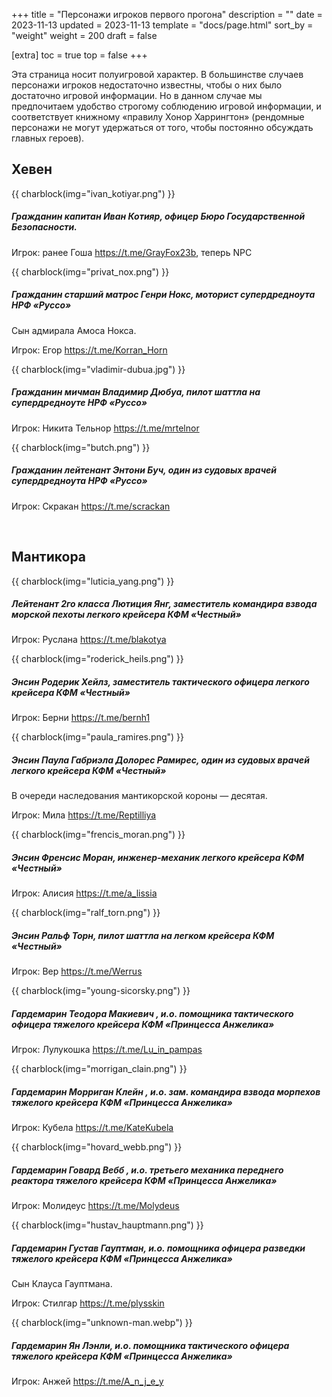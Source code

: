 +++
title = "Персонажи игроков первого прогона"
description = ""
date = 2023-11-13
updated = 2023-11-13
template = "docs/page.html"
sort_by = "weight"
weight = 200
draft = false

[extra]
toc = true
top = false
+++

Эта страница носит полуигровой характер. В большинстве случаев персонажи игроков недостаточно известны, чтобы о них было достаточно игровой информации. Но в данном случае мы предпочитаем удобство строгому соблюдению игровой информации, и соответствует книжному «правилу Хонор Харрингтон» (рендомные персонажи не могут удержаться от того, чтобы постоянно обсуждать главных героев).

## Хевен

{{ charblock(img="ivan_kotiyar.png") }}
##### Гражданин капитан Иван Котияр, офицер Бюро Государственной Безопасности. 
Игрок: ранее Гоша <https://t.me/GrayFox23b>, теперь NPC

{{ charblock(img="privat_nox.png") }}
##### Гражданин старший матрос Генри Нокс, моторист супердредноута НРФ «Руссо»
Сын адмирала Амоса Нокса.

Игрок: Егор <https://t.me/Korran_Horn>

{{ charblock(img="vladimir-dubua.jpg") }}
##### Гражданин мичман Владимир Дюбуа, пилот шаттла на супердредноуте НРФ «Руссо»
Игрок: Никита Тельнор <https://t.me/mrtelnor>

{{ charblock(img="butch.png") }}
##### Гражданин лейтенант Энтони Буч, один из судовых врачей супердредноута НРФ «Руссо»
Игрок: Скракан <https://t.me/scrackan>

<br style="clear:both" >

## Мантикора

{{ charblock(img="luticia_yang.png") }}
##### Лейтенант 2го класса Лютиция Янг, заместитель командира взвода морской пехоты легкого крейсера КФМ «Честный»
Игрок: Руслана <https://t.me/blakotya>

{{ charblock(img="roderick_heils.png") }}
##### Энсин Родерик Хейлз, заместитель тактического офицера легкого крейсера КФМ «Честный»
Игрок: Берни <https://t.me/bernh1>

{{ charblock(img="paula_ramires.png") }}
##### Энсин Паула Габриэла Долорес Рамирес, один из судовых врачей легкого крейсера КФМ «Честный»
В очереди наследования мантикорской короны — десятая.

Игрок: Мила <https://t.me/Reptilliya>

{{ charblock(img="frencis_moran.png") }}
##### Энсин Френсис Моран, инженер-механик легкого крейсера КФМ «Честный»
Игрок: Алисия <https://t.me/a_lissia>

{{ charblock(img="ralf_torn.png") }}
##### Энсин Ральф Торн, пилот шаттла на легком крейсера КФМ «Честный»
Игрок: Вер <https://t.me/Werrus>

{{ charblock(img="young-sicorsky.png") }}
##### Гардемарин Теодора Макиевич , и.о. помощника тактического офицера тяжелого крейсера КФМ «Принцесса Анжелика»
Игрок: Лулукошка <https://t.me/Lu_in_pampas>

{{ charblock(img="morrigan_clain.png") }}
##### Гардемарин Морриган Клейн  , и.о. зам. командира взвода морпехов тяжелого крейсера КФМ «Принцесса Анжелика»
Игрок: Кубела <https://t.me/KateKubela>

{{ charblock(img="hovard_webb.png") }}
##### Гардемарин Говард Вебб , и.о. третьего механика переднего реактора тяжелого крейсера КФМ «Принцесса Анжелика»
Игрок: Молидеус <https://t.me/Molydeus>

{{ charblock(img="hustav_hauptmann.png") }}
##### Гардемарин Густав Гауптман, и.о. помощника офицера разведки тяжелого крейсера КФМ «Принцесса Анжелика»
Сын Клауса Гауптмана.

Игрок: Стилгар <https://t.me/plysskin>

{{ charblock(img="unknown-man.webp") }}
##### Гардемарин Ян Лэнли, и.о. помощника тактического офицера тяжелого крейсера КФМ «Принцесса Анжелика»
Игрок: Анжей <https://t.me/A_n_j_e_y>


<br style="clear:both" >